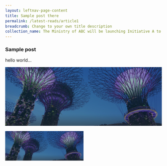 ```yaml
---
layout: leftnav-page-content
title: Sample post there
permalink: /latest-reads/article1
breadcrumb: Change to your own title description
collection_name: The Ministry of ABC will be launching Initiative A to help Singaporeans...
---
```


### Sample post

hello world...

![sample image here when file doesnt load](/images/hero-banner.png)



<img src="/images/hero-banner.png" alt="sample image here when file doesnt load" style="width:50%;" />
